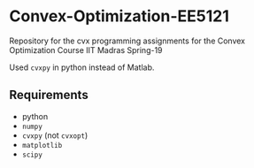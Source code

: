 # Convex-Optimization-EE5121
Repository for the cvx programming assignments for the Convex Optimization Course IIT Madras Spring-19

Used `cvxpy` in python instead of Matlab.

## Requirements
* python
* `numpy`
* `cvxpy` (not `cvxopt`)
* `matplotlib`
* `scipy`
